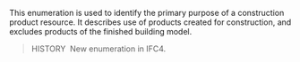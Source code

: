 ﻿This enumeration is used to identify the primary purpose of a construction product resource. It describes use of products created for construction, and excludes products of the finished building model.

> HISTORY&nbsp; New enumeration in IFC4.
